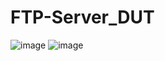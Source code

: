 # FTP-Server_DUT
![image](https://user-images.githubusercontent.com/89126960/236861300-e55353ae-cdf8-4443-80e8-6bf06a81d0f4.png)
![image](https://user-images.githubusercontent.com/89126960/236861364-107933c2-e458-4821-8ba2-a2f07e10a32a.png)
